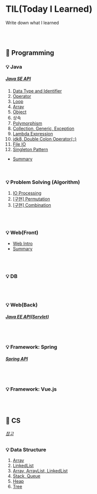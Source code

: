 # TIL(Today I Learned)
Write down what I learned

<br></br>
## 🎈 Programming
### 💡 Java

##### [Java SE API](https://docs.oracle.com/javase/8/docs/api/)

1. [Data Type and Identifier](java/Data_Type_and_Identifier.md)
2. [Operator](java/Operator.md)
3. [Loop](java/Loop.md)
4. [Array](java/Array.md)
5. [Object](java/Object.md)
6. 상속
7. [Polymorphism](java/Polymorphism.md)
8. [Collection, Generic, Exception](java/Collection_Generic_Exception.md)
9. [Lambda Expression](java/Lambda_Expression.md)
10. [jdk8, Double Colon Operator(::)](java/jdk8_Double_Colon_Operator(::).md)
11. [File IO](java/File_IO.md)  
12. [Singleton Pattern](java/Singleton_Pattern.md)  

- [Summary](java/Summary.md)  
<br></br>

### 💡 Problem Solving (Algorithm)

1. [IO Processing](problem-solving/io-processing.md)
2. [[구현] Permutation](problem-solving/permutation.java)
3. [[구현] Combination](problem-solving/combination.java)

<br></br>

### 💡 Web(Front)

- [Web Intro](web/Intro.md)
- [Summary](web/Summary.md)

<br></br>

### 💡 DB

<br></br>

### 💡 Web(Back)

##### [Java EE API(Servlet)](https://javaee.github.io/javaee-spec/javadocs/)

<br></br>

### 💡 Framework: Spring

##### [Spring API](https://docs.spring.io/spring-framework/docs/current/javadoc-api/)

<br></br>

### 💡 Framework: Vue.js

<br></br>

## 🎈 CS
###### [참고](https://github.com/gyoogle/tech-interview-for-developer)
### 💡 Data Structure

1. [Array](data-structure/array.md)
2. [LinkedList]()
3. [Array, ArrayList, LinkedList]()
4. [Stack, Queue](data-structure/stack-queue.md)
5. [Heap](data-structure/heap.md)
6. [Tree](data-structure/tree.md)
<br></br>
